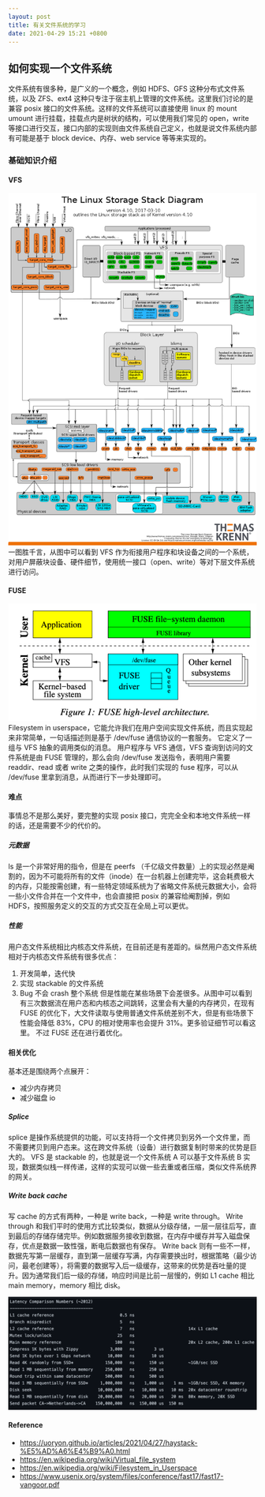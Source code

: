 ```yaml
---
layout: post
title: 有关文件系统的学习
date: 2021-04-29 15:21 +0800
---
```

## 如何实现一个文件系统
文件系统有很多种，是广义的一个概念，例如 HDFS、GFS 这种分布式文件系统，以及 ZFS、ext4 这种只专注于宿主机上管理的文件系统。这里我们讨论的是兼容 posix 接口的文件系统。这样的文件系统可以直接使用 linux 的 mount umount 进行挂载，挂载点内是树状的结构，可以使用我们常见的 open，write 等接口进行交互，接口内部的实现则由文件系统自己定义，也就是说文件系统内部有可能是基于 block device、内存、web service 等等来实现的。
<!--more-->
### 基础知识介绍

#### VFS

![The_Linux_Storage_Stack_Diagram.svg](/assets/filesystem/The_Linux_Storage_Stack_Diagram.svg.png)
一图胜千言，从图中可以看到 VFS 作为衔接用户程序和块设备之间的一个系统，对用户屏蔽块设备、硬件细节，使用统一接口（open、write）等对下层文件系统进行访问。

#### FUSE

![fuse](/assets/filesystem/fuse.png)
Filesystem in userspace，它能允许我们在用户空间实现文件系统，而且实现起来非常简单，一句话描述则是基于 /dev/fuse 通信协议的一套服务。 它定义了一组与 VFS 抽象的调用类似的消息。
用户程序与 VFS 通信，VFS 查询到访问的文件系统是由 FUSE 管理的，那么会向 /dev/fuse 发送指令，表明用户需要 readdir、read 或者 write 之类的操作，此时我们实现的 fuse 程序，可以从 /dev/fuse 里拿到消息，从而进行下一步处理即可。

#### 难点
事情总不是那么美好，要完整的实现 posix 接口，完完全全和本地文件系统一样的话，还是需要不少的代价的。

##### 元数据
ls 是一个非常好用的指令，但是在 peerfs （千亿级文件数量）上的实现必然是阉割的，因为不可能将所有的文件（inode）在一台机器上创建完毕，这会耗费极大的内存，只能按需创建，有一些特定领域系统为了省略文件系统元数据大小，会将一些小文件合并在一个文件中，也会直接把 posix 的兼容给阉割掉，例如 HDFS，按照服务定义的交互的方式交互在全局上可以更优。

##### 性能
用户态文件系统相比内核态文件系统，在目前还是有差距的。纵然用户态文件系统相对于内核态文件系统有很多优点：
1. 开发简单，迭代快
2. 实现 stackable 的文件系统
3. Bug 不会 crash 整个系统
但是性能在某些场景下会差很多。从图中可以看到有三次数据流在用户态和内核态之间跳转，这里会有大量的内存拷贝，在现有 FUSE 的优化下，大文件读取与使用普通文件系统差别不大，但是有些场景下性能会降低 83%，CPU 的相对使用率也会提升 31%。更多验证细节可以看这里。
不过 FUSE 还在进行着优化。

#### 相关优化
基本还是围绕两个点展开：
- 减少内存拷贝
- 减少磁盘 io

##### Splice
splice 是操作系统提供的功能，可以支持将一个文件拷贝到另外一个文件里，而不需要拷贝到用户态来。这在跨文件系统（设备）进行数据复制时带来的优势是巨大的。
VFS 是 stackable 的，也就是说一个文件系统 A 可以基于文件系统 B 实现，数据类似栈一样传递，这样的实现可以做一些去重或者压缩，类似文件系统界的网关。

##### Write back cache
写 cache 的方式有两种，一种是 write back，一种是 write through。
Write through 和我们平时的使用方式比较类似，数据从分级存储，一层一层往后写，直到最后的存储存储完毕。例如数据服务接收到数据，在内存中缓存并写入磁盘保存，优点是数据一致性强，断电后数据也有保存。
Write back 则有一些不一样，数据先写第一层缓存，直到第一层缓存写满，内存需要换出时，根据策略（最少访问，最老创建等），将需要的数据写入后一级缓存，这带来的优势是吞吐量的提升。因为通常我们后一级的存储，响应时间是比前一层慢的，例如 L1 cache 相比 main memory，memory 相比 disk。

![latency](/assets/filesystem/latency.png)

#### Reference
- https://uoryon.github.io/articles/2021/04/27/haystack-%E5%AD%A6%E4%B9%A0.html
- https://en.wikipedia.org/wiki/Virtual_file_system
- https://en.wikipedia.org/wiki/Filesystem_in_Userspace
- https://www.usenix.org/system/files/conference/fast17/fast17-vangoor.pdf
